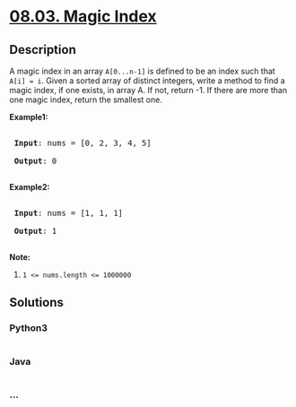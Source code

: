 # [08.03. Magic Index](https://leetcode-cn.com/problems/magic-index-lcci)

## Description
<p>A magic index in an array <code>A[0...n-1]</code> is defined to be an index such that <code>A[i] = i</code>. Given a sorted array of distinct integers, write a method to find a magic index, if one exists, in array A. If not, return -1. If there are more than one magic index, return the smallest one.</p>



<p><strong>Example1:</strong></p>



<pre>

<strong> Input</strong>: nums = [0, 2, 3, 4, 5]

<strong> Output</strong>: 0

</pre>



<p><strong>Example2:</strong></p>



<pre>

<strong> Input</strong>: nums = [1, 1, 1]

<strong> Output</strong>: 1

</pre>



<p><strong>Note:</strong></p>

<ol>
	<li><code>1 &lt;= nums.length &lt;= 1000000</code></li>
</ol>




## Solutions


### Python3

```python

```

### Java

```java

```

### ...
```

```
